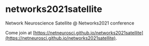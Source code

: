 # networks2021satellite
Network Neuroscience Satellite @ Networks2021 conference

Come join at [https://netneurosci.github.io/networks2021satellite](https://netneurosci.github.io/networks2021satellite).
